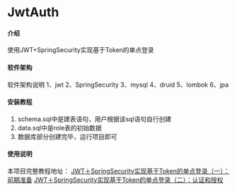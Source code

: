 # JwtAuth

#### 介绍
使用JWT+SpringSecurity实现基于Token的单点登录

#### 软件架构
软件架构说明
1、jwt
2、SpringSecurity
3、mysql
4、druid
5、lombok
6、jpa


#### 安装教程

1. schema.sql中是建表语句，用户根据该sql语句自行创建
2. data.sql中是role表的初始数据
3. 数据库部分创建完毕，运行项目即可

#### 使用说明

本项目完整教程地址：
[JWT＋SpringSecurity实现基于Token的单点登录（一）：前期准备](https://blog.csdn.net/qq_37771475/article/details/88351441)
[JWT＋SpringSecurity实现基于Token的单点登录（二）：认证和授权](https://blog.csdn.net/qq_37771475/article/details/88378869)

